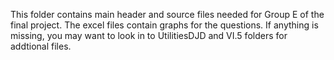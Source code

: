 This folder contains main header and source files needed for Group E of the final project. The excel files contain graphs for the questions. If anything is missing, you may want to look in to UtilitiesDJD and VI.5 folders for addtional files.
